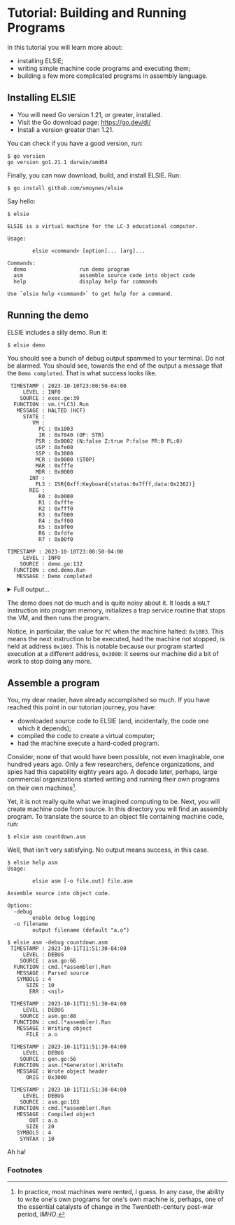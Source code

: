 ﻿# Tutorial: Building and Running Programs #

In this tutorial you will learn more about:

  - installing ELSIE;
  - writing simple machine code programs and executing them;
  - building a few more complicated programs in assembly language.

## Installing ELSIE ##

- You will need Go version 1.21, or greater, installed.
- Visit the Go download page:  https://go.dev/dl/
- Install a version greater than 1.21.

You can check if you have a good version, run:

```console
$ go version
go version go1.21.1 darwin/amd64
```

Finally, you can now download, build, and install ELSIE. Run:

```console
$ go install github.com/smoynes/elsie
```

Say hello:

```console
$ elsie

ELSIE is a virtual machine for the LC-3 educational computer.

Usage:

        elsie <command> [option]... [arg]...

Commands:
  demo                 run demo program
  asm                  assemble source code into object code
  help                 display help for commands

Use `elsie help <command>` to get help for a command.

```

## Running the demo ##

ELSIE includes a silly demo. Run it:

```console
$ elsie demo
```

You should see a bunch of debug output spammed to your terminal. Do not be
alarmed. You should see, towards the end of the output a message that the `Demo
completed`. That is what success looks like.

```console
 TIMESTAMP : 2023-10-10T23:00:50-04:00
     LEVEL : INFO
    SOURCE : exec.go:39
  FUNCTION : vm.(*LC3).Run
   MESSAGE : HALTED (HCF)
     STATE :
        VM :
          PC : 0x1003
          IR : 0x7040 (OP: STR)
         PSR : 0x0002 (N:false Z:true P:false PR:0 PL:0)
         USP : 0xfe00
         SSP : 0x3000
         MCR : 0x0000 (STOP)
         MAR : 0xfffe
         MDR : 0x0000
       INT :
         PL3 : ISR{0xff:Keyboard(status:0x7fff,data:0x2362)}
       REG :
          R0 : 0x0000
          R1 : 0xfffe
          R2 : 0xfff0
          R3 : 0xf000
          R4 : 0xff00
          R5 : 0x0f00
          R6 : 0xfdfe
          R7 : 0x00f0

TIMESTAMP : 2023-10-10T23:00:50-04:00
     LEVEL : INFO
    SOURCE : demo.go:132
  FUNCTION : cmd.demo.Run
   MESSAGE : Demo completed
```

<Details>
<summary>Full output…</summary>

```
 TIMESTAMP : 2023-10-11T10:25:48-04:00
     LEVEL : INFO
    SOURCE : demo.go:57
  FUNCTION : cmd.demo.Run
   MESSAGE : Initializing machine

 TIMESTAMP : 2023-10-11T10:25:48-04:00
     LEVEL : INFO
    SOURCE : demo.go:60
  FUNCTION : cmd.demo.Run
   MESSAGE : Loading trap handlers

 TIMESTAMP : 2023-10-11T10:25:48-04:00
     LEVEL : INFO
    SOURCE : demo.go:113
  FUNCTION : cmd.demo.Run
   MESSAGE : Loading program

 TIMESTAMP : 2023-10-11T10:25:48-04:00
     LEVEL : INFO
    SOURCE : demo.go:125
  FUNCTION : cmd.demo.Run
   MESSAGE : Starting machine

 TIMESTAMP : 2023-10-11T10:25:48-04:00
     LEVEL : INFO
    SOURCE : exec.go:17
  FUNCTION : vm.(*LC3).Run
   MESSAGE : START
     STATE :
        VM :
          PC : 0x0300
          IR : 0x0000 (OP: BR)
         PSR : 0x0007 (N:true Z:true P:true PR:0 PL:0)
         USP : 0xfe00
         SSP : 0x3000
         MCR : 0x8000 (RUN)
         MAR : 0x0300
         MDR : 0xf025
       INT :
         PL3 : ISR{0xff:Keyboard(status:0x7fff,data:0x2368)}
       REG :
          R0 : 0xffff
          R1 : 0x0000
          R2 : 0xfff0
          R3 : 0xf000
          R4 : 0xff00
          R5 : 0x0f00
          R6 : 0xfe00
          R7 : 0x00f0

 TIMESTAMP : 2023-10-11T10:25:48-04:00
     LEVEL : ERROR
    SOURCE : exec.go:105
  FUNCTION : vm.(*LC3).Step
   MESSAGE : instruction raised interrupt
        OP : TRAP: 0x25
       INT : INT: TRAP (0x0000:0x0025)
    HANDLE : INT: TRAP (0x0000:0x0025)

 TIMESTAMP : 2023-10-11T10:25:48-04:00
     LEVEL : INFO
    SOURCE : exec.go:31
  FUNCTION : vm.(*LC3).Run
   MESSAGE : EXEC
     STATE :
        VM :
          PC : 0x1000
          IR : 0xf025 (OP: TRAP)
         PSR : 0x0007 (N:true Z:true P:true PR:0 PL:0)
         USP : 0xfe00
         SSP : 0x3000
         MCR : 0x8000 (RUN)
         MAR : 0x0025
         MDR : 0x1000
       INT :
         PL3 : ISR{0xff:Keyboard(status:0x7fff,data:0x2368)}
       REG :
          R0 : 0xffff
          R1 : 0x0000
          R2 : 0xfff0
          R3 : 0xf000
          R4 : 0xff00
          R5 : 0x0f00
          R6 : 0xfdfe
          R7 : 0x00f0

 TIMESTAMP : 2023-10-11T10:25:48-04:00
     LEVEL : INFO
    SOURCE : exec.go:31
  FUNCTION : vm.(*LC3).Run
   MESSAGE : EXEC
     STATE :
        VM :
          PC : 0x1001
          IR : 0x5020 (OP: AND)
         PSR : 0x0002 (N:false Z:true P:false PR:0 PL:0)
         USP : 0xfe00
         SSP : 0x3000
         MCR : 0x8000 (RUN)
         MAR : 0x1000
         MDR : 0x5020
       INT :
         PL3 : ISR{0xff:Keyboard(status:0x7fff,data:0x2368)}
       REG :
          R0 : 0x0000
          R1 : 0x0000
          R2 : 0xfff0
          R3 : 0xf000
          R4 : 0xff00
          R5 : 0x0f00
          R6 : 0xfdfe
          R7 : 0x00f0

 TIMESTAMP : 2023-10-11T10:25:48-04:00
     LEVEL : INFO
    SOURCE : exec.go:31
  FUNCTION : vm.(*LC3).Run
   MESSAGE : EXEC
     STATE :
        VM :
          PC : 0x1002
          IR : 0xe201 (OP: LEA)
         PSR : 0x0002 (N:false Z:true P:false PR:0 PL:0)
         USP : 0xfe00
         SSP : 0x3000
         MCR : 0x8000 (RUN)
         MAR : 0x1003
         MDR : 0xfffe
       INT :
         PL3 : ISR{0xff:Keyboard(status:0x7fff,data:0x2368)}
       REG :
          R0 : 0x0000
          R1 : 0xfffe
          R2 : 0xfff0
          R3 : 0xf000
          R4 : 0xff00
          R5 : 0x0f00
          R6 : 0xfdfe
          R7 : 0x00f0

 TIMESTAMP : 2023-10-11T10:25:48-04:00
     LEVEL : INFO
    SOURCE : exec.go:31
  FUNCTION : vm.(*LC3).Run
   MESSAGE : EXEC
     STATE :
        VM :
          PC : 0x1003
          IR : 0x7040 (OP: STR)
         PSR : 0x0002 (N:false Z:true P:false PR:0 PL:0)
         USP : 0xfe00
         SSP : 0x3000
         MCR : 0x0000 (STOP)
         MAR : 0xfffe
         MDR : 0x0000
       INT :
         PL3 : ISR{0xff:Keyboard(status:0x7fff,data:0x2368)}
       REG :
          R0 : 0x0000
          R1 : 0xfffe
          R2 : 0xfff0
          R3 : 0xf000
          R4 : 0xff00
          R5 : 0x0f00
          R6 : 0xfdfe
          R7 : 0x00f0

 TIMESTAMP : 2023-10-11T10:25:48-04:00
     LEVEL : INFO
    SOURCE : exec.go:39
  FUNCTION : vm.(*LC3).Run
   MESSAGE : HALTED (HCF)
     STATE :
        VM :
          PC : 0x1003
          IR : 0x7040 (OP: STR)
         PSR : 0x0002 (N:false Z:true P:false PR:0 PL:0)
         USP : 0xfe00
         SSP : 0x3000
         MCR : 0x0000 (STOP)
         MAR : 0xfffe
         MDR : 0x0000
       INT :
         PL3 : ISR{0xff:Keyboard(status:0x7fff,data:0x2368)}
       REG :
          R0 : 0x0000
          R1 : 0xfffe
          R2 : 0xfff0
          R3 : 0xf000
          R4 : 0xff00
          R5 : 0x0f00
          R6 : 0xfdfe
          R7 : 0x00f0

 TIMESTAMP : 2023-10-11T10:25:48-04:00
     LEVEL : INFO
    SOURCE : demo.go:132
  FUNCTION : cmd.demo.Run
   MESSAGE : Demo completed
```

</code>
</details>

The demo does not do much and is quite noisy about it. It loads a `HALT`
instruction into program memory, initializes a trap service routine that stops
the VM, and then runs the program.

Notice, in particular, the value for `PC` when the machine halted: `0x1003`.
This means the next instruction to be executed, had the machine not stopped, is
held at address `0x1003`. This is notable because our program started execution
at a different address, `0x3000`: it seems our machine did a bit of work to stop
doing any more.

## Assemble a program ##

You, my dear reader, have already accomplished so much. If you have reached this
point in our tutorian journey, you have:

  - downloaded source code to ELSIE (and, incidentally, the code one which it
    depends);
  - compiled the code to create a virtual computer;
  - had the machine execute a hard-coded program.

Consider, none of that would have been possible, not even imaginable, one
hundred years ago. Only a few researchers, defence organizations, and spies had
this capability eighty years ago. A decade later, perhaps, large commercial
organizations started writing and running their own programs on their own
machines[^1].

Yet, it is not really quite what we imagined computing to be. Next, you will
create machine code from source. In this directory you will find an assembly
program. To translate the source to an object file containing machine code, run:

```console
$ elsie asm countdown.asm
```

Well, that isn't very satisfying. No output means success, in this case.

```console
$ elsie help asm
Usage:

        elsie asm [-o file.out] file.asm

Assemble source into object code.

Options:
  -debug
    	enable debug logging
  -o filename
    	output filename (default "a.o")

```

```console
$ elsie asm -debug countdown.asm
 TIMESTAMP : 2023-10-11T11:51:30-04:00
     LEVEL : DEBUG
    SOURCE : asm.go:66
  FUNCTION : cmd.(*assembler).Run
   MESSAGE : Parsed source
   SYMBOLS : 4
      SIZE : 10
       ERR : <nil>

 TIMESTAMP : 2023-10-11T11:51:30-04:00
     LEVEL : DEBUG
    SOURCE : asm.go:88
  FUNCTION : cmd.(*assembler).Run
   MESSAGE : Writing object
      FILE : a.o

 TIMESTAMP : 2023-10-11T11:51:30-04:00
     LEVEL : DEBUG
    SOURCE : gen.go:56
  FUNCTION : asm.(*Generator).WriteTo
   MESSAGE : Wrote object header
      ORIG : 0x3000

 TIMESTAMP : 2023-10-11T11:51:30-04:00
     LEVEL : DEBUG
    SOURCE : asm.go:103
  FUNCTION : cmd.(*assembler).Run
   MESSAGE : Compiled object
       OUT : a.o
      SIZE : 20
   SYMBOLS : 4
    SYNTAX : 10
```

Ah ha!

### Footnotes ###

[^1]: In practice, most machines were rented, I guess. In any case, the ability
to write one's own programs for one's own machine is, perhaps, one of the
essential catalysts of change in the Twentieth-century post-war period, _IMHO_.

<!-- -*- coding: utf-8-auto -*- -->

